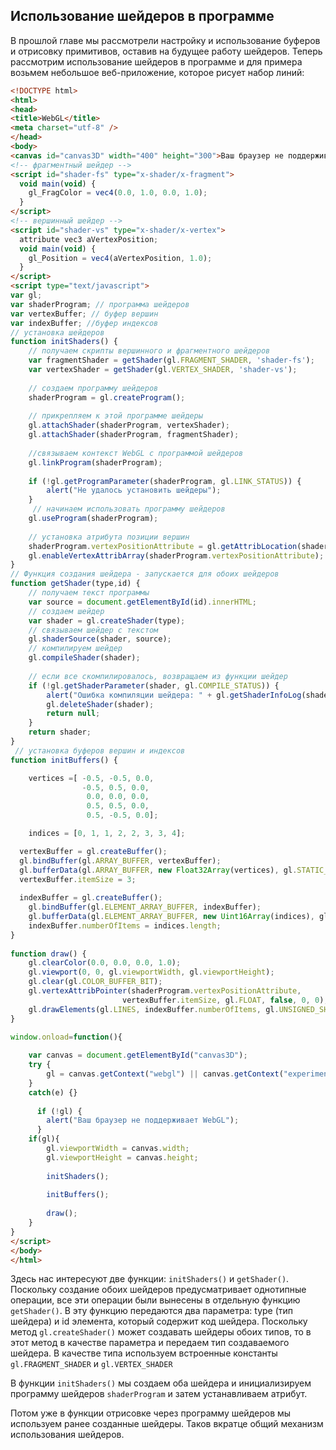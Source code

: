 ## Использование шейдеров в программе

В прошлой главе мы рассмотрели настройку и использование буферов и отрисовку примитивов, оставив на будущее работу шейдеров. Теперь 
рассмотрим использование шейдеров в программе и для примера возьмем небольшое веб-приложение, которое рисует набор линий:

```html
<!DOCTYPE html>
<html>
<head>
<title>WebGL</title>
<meta charset="utf-8" />
</head>
<body>
<canvas id="canvas3D" width="400" height="300">Ваш браузер не поддерживает элемент canvas</canvas>
<!-- фрагментный шейдер -->
<script id="shader-fs" type="x-shader/x-fragment">
  void main(void) {
    gl_FragColor = vec4(0.0, 1.0, 0.0, 1.0);
  }
</script>
<!-- вершинный шейдер -->
<script id="shader-vs" type="x-shader/x-vertex">
  attribute vec3 aVertexPosition;
  void main(void) {
    gl_Position = vec4(aVertexPosition, 1.0);
  }
</script>
<script type="text/javascript">
var gl;
var shaderProgram; // программа шейдеров
var vertexBuffer; // буфер вершин
var indexBuffer; //буфер индексов
// установка шейдеров
function initShaders() {
    // получаем скрипты вершинного и фрагментного шейдеров
    var fragmentShader = getShader(gl.FRAGMENT_SHADER, 'shader-fs');
    var vertexShader = getShader(gl.VERTEX_SHADER, 'shader-vs');
    
    // создаем программу шейдеров
    shaderProgram = gl.createProgram();
    
    // прикрепляем к этой программе шейдеры
    gl.attachShader(shaderProgram, vertexShader);
    gl.attachShader(shaderProgram, fragmentShader);
    
    //связываем контекст WebGL с программой шейдеров
    gl.linkProgram(shaderProgram);
     
    if (!gl.getProgramParameter(shaderProgram, gl.LINK_STATUS)) {
        alert("Не удалось установить шейдеры");
    }
     // начинаем использовать программу шейдеров
    gl.useProgram(shaderProgram);
    
    // установка атрибута позиции вершин
    shaderProgram.vertexPositionAttribute = gl.getAttribLocation(shaderProgram, "aVertexPosition");
    gl.enableVertexAttribArray(shaderProgram.vertexPositionAttribute);
}
// Функция создания шейдера - запускается для обоих шейдеров
function getShader(type,id) {
    // получаем текст программы
    var source = document.getElementById(id).innerHTML;
    // создаем шейдер
    var shader = gl.createShader(type);
    // связываем шейдер с текстом
    gl.shaderSource(shader, source);
    // компилируем шейдер
    gl.compileShader(shader);
    
    // если все скомпилировалось, возвращаем из функции шейдер
    if (!gl.getShaderParameter(shader, gl.COMPILE_STATUS)) {
        alert("Ошибка компиляции шейдера: " + gl.getShaderInfoLog(shader));
        gl.deleteShader(shader);   
        return null;
    }
    return shader;  
}
 // установка буферов вершин и индексов
function initBuffers() {

    vertices =[ -0.5, -0.5, 0.0,
                -0.5, 0.5, 0.0,
                 0.0, 0.0, 0.0,
                 0.5, 0.5, 0.0, 
                 0.5, -0.5, 0.0];

    indices = [0, 1, 1, 2, 2, 3, 3, 4];

  vertexBuffer = gl.createBuffer();
  gl.bindBuffer(gl.ARRAY_BUFFER, vertexBuffer);
  gl.bufferData(gl.ARRAY_BUFFER, new Float32Array(vertices), gl.STATIC_DRAW);
  vertexBuffer.itemSize = 3;
  
  indexBuffer = gl.createBuffer();
    gl.bindBuffer(gl.ELEMENT_ARRAY_BUFFER, indexBuffer);
    gl.bufferData(gl.ELEMENT_ARRAY_BUFFER, new Uint16Array(indices), gl.STATIC_DRAW);
    indexBuffer.numberOfItems = indices.length;
}
 
function draw() {    
    gl.clearColor(0.0, 0.0, 0.0, 1.0);
    gl.viewport(0, 0, gl.viewportWidth, gl.viewportHeight);
    gl.clear(gl.COLOR_BUFFER_BIT);
    gl.vertexAttribPointer(shaderProgram.vertexPositionAttribute, 
                         vertexBuffer.itemSize, gl.FLOAT, false, 0, 0);
    gl.drawElements(gl.LINES, indexBuffer.numberOfItems, gl.UNSIGNED_SHORT,0);
}
 
window.onload=function(){

    var canvas = document.getElementById("canvas3D");
    try {
        gl = canvas.getContext("webgl") || canvas.getContext("experimental-webgl");
    }
    catch(e) {}
  
      if (!gl) {
        alert("Ваш браузер не поддерживает WebGL");
      }
    if(gl){
        gl.viewportWidth = canvas.width;
        gl.viewportHeight = canvas.height;
        
        initShaders();
        
        initBuffers();
        
        draw();  
    }
}
</script>
</body>
</html>
```

Здесь нас интересуют две функции: `initShaders()` и `getShader()`. Поскольку создание обоих шейдеров предусматривает 
однотипные операции, все эти операции были вынесены в отдельную функцию `getShader()`. В эту функцию передаются два параметра: type (тип 
шейдера) и id элемента, который содержит код шейдера. Поскольку метод `gl.createShader()` может создавать шейдеры обоих типов, то 
в этот метод в качестве параметра и передаем тип создаваемого шейдера. В качестве типа используем встроенные константы `gl.FRAGMENT_SHADER` 
и `gl.VERTEX_SHADER`

В функции `initShaders()` мы создаем оба шейдера и инициализируем программу шейдеров `shaderProgram` и затем устанавливаем 
атрибут.

Потом уже в функции отрисовке через программу шейдеров мы используем ранее созданные шейдеры. Таков вкратце общий механизм использования шейдеров.

